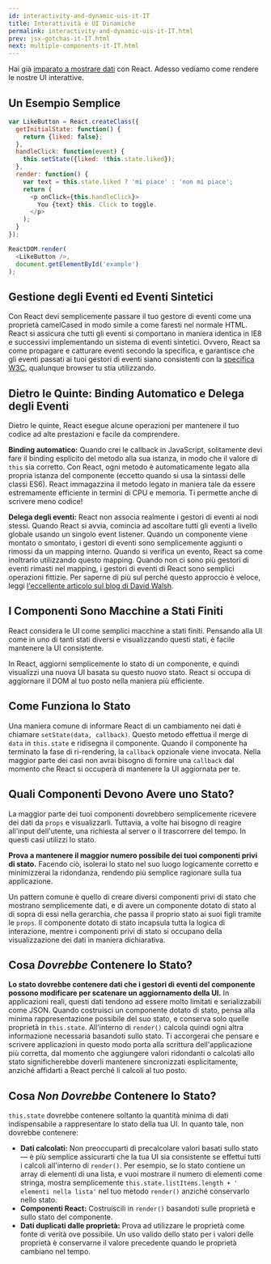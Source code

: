 ```yaml
---
id: interactivity-and-dynamic-uis-it-IT
title: Interattività e UI Dinamiche
permalink: interactivity-and-dynamic-uis-it-IT.html
prev: jsx-gotchas-it-IT.html
next: multiple-components-it-IT.html
---
```


Hai già [imparato a mostrare dati](/react/docs/displaying-data-it-IT.html) con React. Adesso vediamo come rendere le nostre UI interattive.


## Un Esempio Semplice

```javascript
var LikeButton = React.createClass({
  getInitialState: function() {
    return {liked: false};
  },
  handleClick: function(event) {
    this.setState({liked: !this.state.liked});
  },
  render: function() {
    var text = this.state.liked ? 'mi piace' : 'non mi piace';
    return (
      <p onClick={this.handleClick}>
        You {text} this. Click to toggle.
      </p>
    );
  }
});

ReactDOM.render(
  <LikeButton />,
  document.getElementById('example')
);
```


## Gestione degli Eventi ed Eventi Sintetici

Con React devi semplicemente passare il tuo gestore di eventi come una proprietà camelCased in modo simile a come faresti nel normale HTML. React si assicura che tutti gli eventi si comportano in maniera identica in IE8 e successivi implementando un sistema di eventi sintetici. Ovvero, React sa come propagare e catturare eventi secondo la specifica, e garantisce che gli eventi passati ai tuoi gestori di eventi siano consistenti con la [specifica W3C](http://www.w3.org/TR/DOM-Level-3-Events/), qualunque browser tu stia utilizzando.


## Dietro le Quinte: Binding Automatico e Delega degli Eventi

Dietro le quinte, React esegue alcune operazioni per mantenere il tuo codice ad alte prestazioni e facile da comprendere.

**Binding automatico:** Quando crei le callback in JavaScript, solitamente devi fare il binding esplicito del metodo alla sua istanza, in modo che il valore di `this` sia corretto. Con React, ogni metodo è automaticamente legato alla propria istanza del componente (eccetto quando si usa la sintassi delle classi ES6). React immagazzina il metodo legato in maniera tale da essere estremamente efficiente in termini di CPU e memoria. Ti permette anche di scrivere meno codice!

**Delega degli eventi:** React non associa realmente i gestori di eventi ai nodi stessi. Quando React si avvia, comincia ad ascoltare tutti gli eventi a livello globale usando un singolo event listener. Quando un componente viene montato o smontato, i gestori di eventi sono semplicemente aggiunti o rimossi da un mapping interno. Quando si verifica un evento, React sa come inoltrarlo utilizzando questo mapping. Quando non ci sono più gestori di eventi rimasti nel mapping, i gestori di eventi di React sono semplici operazioni fittizie. Per saperne di più sul perché questo approccio è veloce, leggi [l'eccellente articolo sul blog di David Walsh](http://davidwalsh.name/event-delegate).


## I Componenti Sono Macchine a Stati Finiti

React considera le UI come semplici macchine a stati finiti. Pensando alla UI come in uno di tanti stati diversi e visualizzando questi stati, è facile mantenere la UI consistente.

In React, aggiorni semplicemente lo stato di un componente, e quindi visualizzi una nuova UI basata su questo nuovo stato. React si occupa di aggiornare il DOM al tuo posto nella maniera più efficiente.


## Come Funziona lo Stato

Una maniera comune di informare React di un cambiamento nei dati è chiamare `setState(data, callback)`. Questo metodo effettua il merge di `data` in `this.state` e ridisegna il componente. Quando il componente ha terminato la fase di ri-rendering, la `callback` opzionale viene invocata. Nella maggior parte dei casi non avrai bisogno di fornire una `callback` dal momento che React si occuperà di mantenere la UI aggiornata per te.


## Quali Componenti Devono Avere uno Stato?

La maggior parte dei tuoi componenti dovrebbero semplicemente ricevere dei dati da `props` e visualizzarli. Tuttavia, a volte hai bisogno di reagire all'input dell'utente, una richiesta al server o il trascorrere del tempo. In questi casi utilizzi lo stato.

**Prova a mantenere il maggior numero possibile dei tuoi componenti privi di stato.** Facendo ciò, isolerai lo stato nel suo luogo logicamente corretto e minimizzerai la ridondanza, rendendo più semplice ragionare sulla tua applicazione.

Un pattern comune è quello di creare diversi componenti privi di stato che mostrano semplicemente dati, e di avere un componente dotato di stato al di sopra di essi nella gerarchia, che passa il proprio stato ai suoi figli tramite le `props`. Il componente dotato di stato incapsula tutta la logica di interazione, mentre i componenti privi di stato si occupano della visualizzazione dei dati in maniera dichiarativa.


## Cosa *Dovrebbe* Contenere lo Stato?

**Lo stato dovrebbe contenere dati che i gestori di eventi del componente possono modificare per scatenare un aggiornamento della UI.** In applicazioni reali, questi dati tendono ad essere molto limitati e serializzabili come JSON. Quando costruisci un componente dotato di stato, pensa alla minima rappresentazione possibile del suo stato, e conserva solo quelle proprietà in `this.state`. All'interno di `render()` calcola quindi ogni altra informazione necessaria basandoti sullo stato. Ti accorgerai che pensare e scrivere applicazioni in questo modo porta alla scrittura dell'applicazione più corretta, dal momento che aggiungere valori ridondanti o calcolati allo stato significherebbe doverli mantenere sincronizzati esplicitamente, anziché affidarti a React perché li calcoli al tuo posto.

## Cosa *Non Dovrebbe* Contenere lo Stato?

`this.state` dovrebbe contenere soltanto la quantità minima di dati indispensabile a rappresentare lo stato della tua UI. In quanto tale, non dovrebbe contenere:

* **Dati calcolati:** Non preoccuparti di precalcolare valori basati sullo stato — è più semplice assicurarti che la tua UI sia consistente se effettui tutti i calcoli all'interno di `render()`. Per esempio, se lo stato contiene un array di elementi di una lista, e vuoi mostrare il numero di elementi come stringa, mostra semplicemente `this.state.listItems.length + ' elementi nella lista'` nel tuo metodo `render()` anziché conservarlo nello stato.
* **Componenti React:** Costruiscili in `render()` basandoti sulle proprietà e sullo stato del componente.
* **Dati duplicati dalle proprietà:** Prova ad utilizzare le proprietà come fonte di verità ove possibile. Un uso valido dello stato per i valori delle proprietà è conservarne il valore precedente quando le proprietà cambiano nel tempo.
